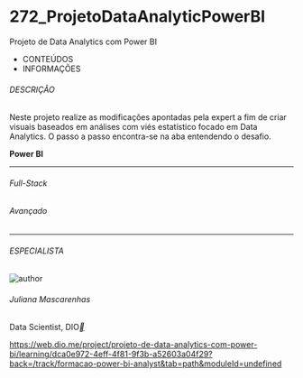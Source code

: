 # 272_ProjetoDataAnalyticPowerBI
Projeto de Data Analytics com Power BI



- CONTEÚDOS
- INFORMAÇÕES

###### DESCRIÇÃO

Neste projeto realize as modificações apontadas pela expert a fim de criar visuais baseados em análises com viés estatístico focado em Data Analytics. O passo a passo encontra-se na aba entendendo o desafio.

**Power BI**

------

###### Full-Stack

###### Avançado

------

###### ESPECIALISTA

![author](https://hermes.dio.me/users/author/photos/a3d71bed-2938-4df8-95e1-3d4181cad1c3.png)

###### Juliana Mascarenhas

Data Scientist, DIO[**](https://www.linkedin.com/in/juliana-mascarenhas-00349426/)



https://web.dio.me/project/projeto-de-data-analytics-com-power-bi/learning/dca0e972-4eff-4f81-9f3b-a52603a04f29?back=/track/formacao-power-bi-analyst&tab=path&moduleId=undefined

